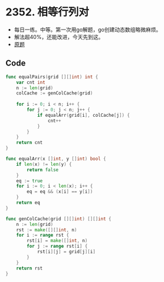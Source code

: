 # 2352. 相等行列对
- 每日一练。中等。第一次用go解题，go创建动态数组略微麻烦。
- 解法超40%，还能改进，今天先到这。
- [原题](https://leetcode.cn/problems/equal-row-and-column-pairs/)
## Code
```go
func equalPairs(grid [][]int) int {
    var cnt int
    n := len(grid)
    colCache := genColCache(grid)
    
    for i := 0; i < n; i++ {
        for j := 0; j < n; j++ {
            if equalArr(grid[i], colCache[j]) {
                cnt++
            }
        }
    }
    return cnt
}

func equalArr(x []int, y []int) bool {
    if len(x) != len(y) {
        return false
    }
    eq := true
    for i := 0; i < len(x); i++ {
        eq = eq && (x[i] == y[i])
    }
    return eq
}

func genColCache(grid [][]int) [][]int {
	n := len(grid)
	rst := make([][]int, n)
	for i := range rst {
		rst[i] = make([]int, n)
		for j := range rst[i] {
			rst[i][j] = grid[j][i]
		}
	}
	return rst
}
```
